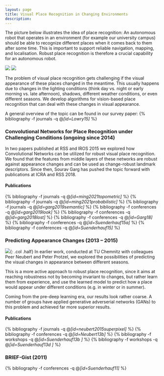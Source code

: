 ```yaml
---
layout: page
title: Visual Place Recognition in Changing Environments
description:
---
```



The picture below illustrates the idea of place recognition: An autonomous robot that operates in an environment (for example our university campus) should be able to recognize different places when it comes back to them after some time. This is important to support reliable navigation, mapping, and localisation. Robust place recognition is therefore a crucial capability for an autonomous robot.

<div class="img_row">
<img class="col half" src="/assets/img/projects/placeRecognition.png"/>
<img class="col half" src="/assets/img/projects/placeRecChallenges.png"/>
</div>



The problem of visual place recognition gets challenging if the visual appearance of these places changed in the meantime. This usually happens due to changes in the lighting conditions (think day vs. night or early morning vs. late afternoon), shadows, different weather conditions, or even different seasons.
We develop algorithms for vision-based place recognition that can deal with these changes in visual appearance.


A general overview of the topic can be found in our survey paper:
{% bibliography -f journals -q @*[id=Lowry15]* %}




### Convolutional Networks for Place Recognition under Challenging Conditions (ongoing since 2014)
In two papers published at RSS and IROS 2015 we explored how Convolutional Networks can be utilized for robust visual place recognition. We found that the features from middle layers of these networks are robust against appearance changes and can be used as change-robust landmark descriptors. Since then, Sourav Garg has pushed the topic forward with publications at ICRA and RSS 2018.



#### Publications
 {% bibliography -f journals -q @*[id=ming2021topometric]* %}
 {% bibliography -f journals -q @*[id=ming2021probabilistic]* %}
 {% bibliography -f journals -q @*[id=garg2019semantic]* %}
 {% bibliography -f conferences -q @*[id=garg2019look]* %}
 {% bibliography -f conferences -q @*[id=garg2018lost]* %}
 {% bibliography -f conferences -q @*[id=Garg18]* %}
 {% bibliography -f conferences -q @*[id=Suenderhauf15a]* %}
 {% bibliography -f conferences -q @*[id=Suenderhauf15]* %}

### Predicting Appearance Changes (2013 – 2015)
![](/assets/img/projects/changePrediction.png){: .col .half}
In earlier work, conducted at TU Chemnitz with colleagues Peer Neubert and Peter Protzel, we explored the possibilities of predicting the visual changes in appearance between different seasons.

This is a more active approach to robust place recognition, since it aims at reaching robustness not by becoming invariant to changes, but rather  learn them from experience, and use the learned model to predict how a place would appear under different conditions (e.g. in winter or in summer).

Coming from the pre-deep learning era, our results look rather coarse. A number of groups have applied generative adverserial networks (GANs) to this problem and achieved far more superior results.


#### Publications

 {% bibliography -f journals -q @*[id=neubert2015superpixel]* %}
 {% bibliography -f conferences -q @*[id=Neubert13b]* %}
 {% bibliography -f workshops -q @*[id=Suenderhauf13b ]* %}
 {% bibliography -f workshops -q @*[id=Suenderhauf13d ]* %}


### BRIEF-Gist (2011)
 {% bibliography -f conferences -q @*[id=Suenderhauf11]* %}
